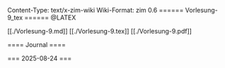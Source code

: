 Content-Type: text/x-zim-wiki
Wiki-Format: zim 0.6
====== Vorlesung-9_tex ======
@LATEX 

[[./Vorlesung-9.md]]
[[./Vorlesung-9.tex]]
[[./Vorlesung-9.pdf]]

==== Journal ====

=== 2025-08-24 ===
